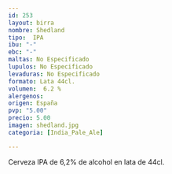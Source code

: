 ```yaml
---
id: 253
layout: birra
nombre: Shedland
tipo:  IPA
ibu: "-"
ebc: "-"
maltas: No Especificado
lupulos: No Especificado
levaduras: No Especificado
formato: Lata 44cl.
volumen:  6.2 %
alergenos: 
origen: España
pvp: "5.00"
precio: 5.00
imagen: shedland.jpg
categoria: [India_Pale_Ale]

---
```

Cerveza IPA de 6,2% de alcohol en lata de 44cl.